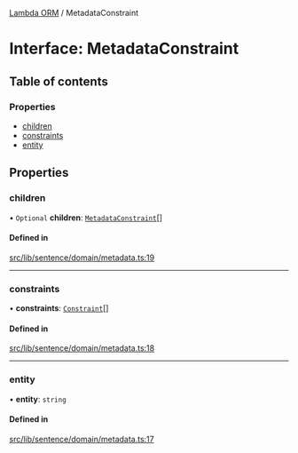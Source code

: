 [Lambda ORM](../README.md) / MetadataConstraint

# Interface: MetadataConstraint

## Table of contents

### Properties

- [children](MetadataConstraint.md#children)
- [constraints](MetadataConstraint.md#constraints)
- [entity](MetadataConstraint.md#entity)

## Properties

### children

• `Optional` **children**: [`MetadataConstraint`](MetadataConstraint.md)[]

#### Defined in

[src/lib/sentence/domain/metadata.ts:19](https://github.com/lambda-orm/lambdaorm-base/blob/74f7c8b857fa6bb1671dd2c51c1b652b4c192303/src/lib/sentence/domain/metadata.ts#L19)

___

### constraints

• **constraints**: [`Constraint`](Constraint.md)[]

#### Defined in

[src/lib/sentence/domain/metadata.ts:18](https://github.com/lambda-orm/lambdaorm-base/blob/74f7c8b857fa6bb1671dd2c51c1b652b4c192303/src/lib/sentence/domain/metadata.ts#L18)

___

### entity

• **entity**: `string`

#### Defined in

[src/lib/sentence/domain/metadata.ts:17](https://github.com/lambda-orm/lambdaorm-base/blob/74f7c8b857fa6bb1671dd2c51c1b652b4c192303/src/lib/sentence/domain/metadata.ts#L17)
